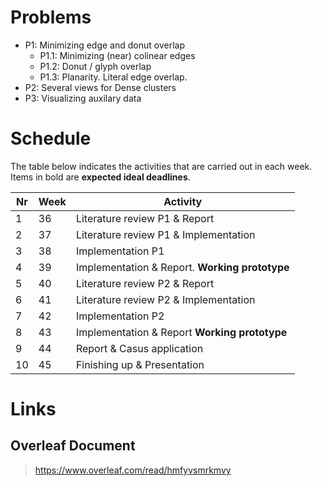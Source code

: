 
# Problems
  * P1: Minimizing edge and donut overlap
    * P1.1: Minimizing (near) colinear edges
    * P1.2: Donut / glyph overlap
    * P1.3: Planarity. Literal edge overlap.
  * P2: Several views for Dense clusters 
  * P3: Visualizing auxilary data


# Schedule
The table below indicates the activities that are carried out in each week. Items in bold are **expected ideal deadlines**.

Nr |Week |Activity                                       |
---|-----|---------------------------------------------  |
1  |36   |Literature review P1 & Report                  |
2  |37   |Literature review P1 & Implementation          |
3  |38   |Implementation P1                              |
4  |39   |Implementation & Report. **Working prototype** |
5  |40   |Literature review P2 & Report                  | 
6  |41   |Literature review P2 & Implementation          |
7  |42   |Implementation P2                              |
8  |43   |Implementation & Report  **Working prototype** |
9  |44   |Report & Casus application                     |
10 |45   |Finishing up & Presentation                    |

# Links
## Overleaf Document
> https://www.overleaf.com/read/hmfyvsmrkmvy

